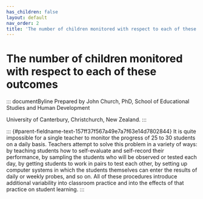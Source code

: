 ```yaml
---
has_children: false
layout: default
nav_order: 2
title: 'The number of children monitored with respect to each of these outcomes '
---
```

# The number of children monitored with respect to each of these outcomes 


::: documentByline
Prepared by John Church, PhD, School of Educational Studies and Human
Development

University of Canterbury, Christchurch, New Zealand.
:::

::: {#parent-fieldname-text-157ff37f567a49e7a7f63e14d7802844}
It is quite impossible for a single teacher to monitor the progress of
25 to 30 students on a daily basis. Teachers attempt to solve this
problem in a variety of ways: by teaching students how to self-evaluate
and self-record their performance, by sampling the students who will be
observed or tested each day, by getting students to work in pairs to
test each other, by setting up computer systems in which the students
themselves can enter the results of daily or weekly probes, and so on.
All of these procedures introduce additional variability into classroom
practice and into the effects of that practice on student learning.
:::
